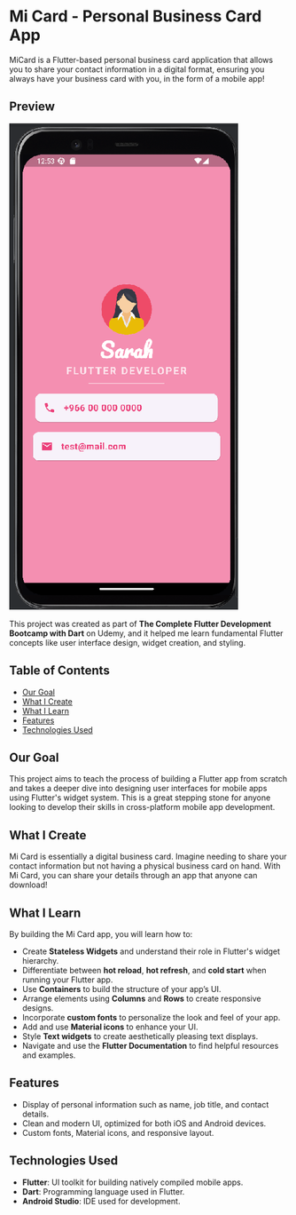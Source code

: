 # Mi Card - Personal Business Card App

MiCard is a Flutter-based personal business card application that allows you to share your contact information in a digital format, ensuring you always have your business card with you, in the form of a mobile app!
## Preview
![Mi Card App Screenshot](images/screenapp.png)

This project was created as part of **The Complete Flutter Development Bootcamp with Dart** on Udemy, and it helped me learn fundamental Flutter concepts like user interface design, widget creation, and styling.

## Table of Contents
- [Our Goal](#our-goal)
- [What I Create](#what-i-create)
- [What I Learn](#what-i-learn)
- [Features](#features)
- [Technologies Used](#technologies-used)

## Our Goal
This project aims to teach the process of building a Flutter app from scratch and takes a deeper dive into designing user interfaces for mobile apps using Flutter's widget system. This is a great stepping stone for anyone looking to develop their skills in cross-platform mobile app development.

## What I Create
Mi Card is essentially a digital business card. Imagine needing to share your contact information but not having a physical business card on hand. With Mi Card, you can share your details through an app that anyone can download!

## What I Learn
By building the Mi Card app, you will learn how to:

- Create **Stateless Widgets** and understand their role in Flutter's widget hierarchy.
- Differentiate between **hot reload**, **hot refresh**, and **cold start** when running your Flutter app.
- Use **Containers** to build the structure of your app’s UI.
- Arrange elements using **Columns** and **Rows** to create responsive designs.
- Incorporate **custom fonts** to personalize the look and feel of your app.
- Add and use **Material icons** to enhance your UI.
- Style **Text widgets** to create aesthetically pleasing text displays.
- Navigate and use the **Flutter Documentation** to find helpful resources and examples.

## Features
- Display of personal information such as name, job title, and contact details.
- Clean and modern UI, optimized for both iOS and Android devices.
- Custom fonts, Material icons, and responsive layout.

## Technologies Used
- **Flutter**: UI toolkit for building natively compiled mobile apps.
- **Dart**: Programming language used in Flutter.
- **Android Studio**: IDE used for development.



